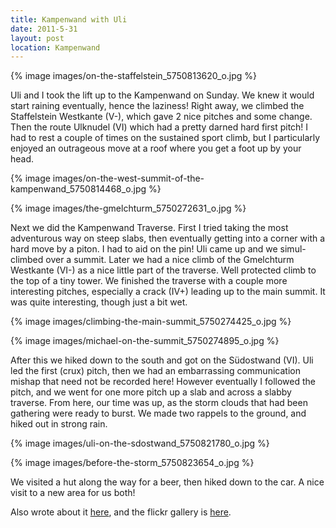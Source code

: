 ```yaml
---
title: Kampenwand with Uli
date: 2011-5-31
layout: post
location: Kampenwand
---
```


{% image images/on-the-staffelstein_5750813620_o.jpg %}
  
  
Uli and I took the lift up to the Kampenwand on Sunday. We knew it would
start raining eventually, hence the laziness! Right away, we climbed the
Staffelstein Westkante (V-), which gave 2 nice pitches and some change.
Then the route Ulknudel (VI) which had a pretty darned hard first pitch!
I had to rest a couple of times on the sustained sport climb, but I particularly
enjoyed an outrageous move at a roof where you get a foot up by your head.
  
  
{% image images/on-the-west-summit-of-the-kampenwand_5750814468_o.jpg %}
  
{% image images/the-gmelchturm_5750272631_o.jpg %}
  
  
Next we did the Kampenwand Traverse. First I tried taking the most adventurous
way on steep slabs, then eventually getting into a corner with a hard move
by a piton. I had to aid on the pin! Uli came up and we simul-climbed over
a summit. Later we had a nice climb of the Gmelchturm Westkante (VI-) as
a nice little part of the traverse. Well protected climb to the top of
a tiny tower. We finished the traverse with a couple more interesting pitches,
especially a crack (IV+) leading up to the main summit. It was quite interesting,
though just a bit wet.
  
  
{% image images/climbing-the-main-summit_5750274425_o.jpg %}
  
{% image images/michael-on-the-summit_5750274895_o.jpg %}
  
  
After this we hiked down to the south and got on the Südostwand (VI).
Uli led the first (crux) pitch, then we had an embarrassing communication
mishap that need not be recorded here! However eventually I followed the
pitch, and we went for one more pitch up a slab and across a slabby traverse.
From here, our time was up, as the storm clouds that had been gathering
were ready to burst. We made two rappels to the ground, and hiked out in
strong rain.
  
  
{% image images/uli-on-the-sdostwand_5750821780_o.jpg %}
  
{% image images/before-the-storm_5750823654_o.jpg %}
  
  
We visited a hut along the way for a beer, then hiked down to the car.
A nice visit to a new area for us both!
  
  
Also wrote about it [here](https://www.bergundsteigen.de/forum/viewtopic.php?id=4128),
and the flickr gallery is [here](https://www.flickr.com/photos/ripsawridge/sets/72157626786520884/with/5750813620/).


